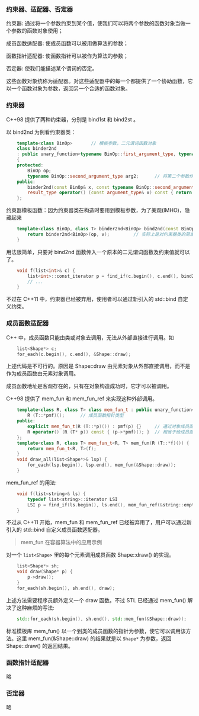 

### 约束器、适配器、否定器

约束器: 通过将一个参数约束到某个值，使我们可以将两个参数的函数对象当做一个参数的函数对象使用；

成员函数适配器: 使成员函数可以被用做算法的参数；

函数指针适配器: 使函数指针可以被作为算法的参数；

否定器: 使我们能描述某个谓词的否定。

这些函数对象统称为适配器。对这些适配器中的每一个都提供了一个协助函数，它以一个函数对象为参数，返回另一个合适的函数对象。


### 约束器

C++98 提供了两种约束器，分别是 bind1st 和 bind2st 。

以 bind2nd 为例看约束器类：
```c++
    template<class BinOp>       // 模板参数，二元谓词函数对象
    class binder2nd 
    : public unary_function<typename BinOp::first_argument_type, typename BinOp::result_type> // 约束为一元，自然要继承于一元
    {
    protected:
        BinOp op;
        typename BinOp::second_argument_type arg2;      // 将第二个参数作为一个成员。这样在函数对象类实例化后，该值就是一个“常量”了
    public:
        binder2nd(const BinOp& x, const typename BinOp::second_argument_type& v) : op(x), arg2(v) {} 
        result_type operator() (const argument_type& x) const { return op(x, arg2); }   // 协助函数。可以看到，本质上还是在 BinOp 中进行处理
    };
```

约束器模板函数：因为约束器类在构造时要用到模板参数，为了美观(IMHO)，隐藏起来
```c++
    template<class BinOp, class T> binder2nd<BinOp> bind2nd(const BinOp& op, const T& v) {
        return binder2nd<BinOp>(op, v);         // 实际上是对约束器类的简单包装
    }
```
用法很简单，只要对 bind2nd 函数传入一个原本的二元谓词函数及约束值就可以了。
```c++
    void f(list<int>& c) {
        list<int>::const_iterator p = find_if(c.begin(), c.end(), bind2nd(less<int>(), 7));
        // ...
    }
```
不过在 C++11 中，约束器已经被弃用，使用者可以通过新引入的 std::bind 自定义约束。


### 成员函数适配器

C++ 中，成员函数只能由类或对象去调用，无法从外部直接进行调用。如
```c++
    list<Shape*> c;
    for_each(c.begin(), c.end(), &Shape::draw);
```
上述代码是不可行的。原因是 Shape::draw 由元素对象从外部直接调用，而不是作为成员函数由元素对象调用。

成员函数地址是客观存在的，只有在对象构造成功时，它才可以被调用。

C++98 提供了 mem_fun 和 mem_fun_ref 来实现这种外部调用。
```c++
    template<class R, class T> class mem_fun_t : public unary_function<T* R> {
        R (T::*pmf)();      // 成员函数指针类型
    public:
        explicit mem_fun_t(R (T::*p)()) : pmf(p) {}     // 通过对象成员函数指针进行构造
        R operator() (R (T* p)) const { (p->*pmf)(); }  // 相当于给成员函数在外层附加了一层可供元素对象直接调用的外部函数
    };
    template<class R, class T> mem_fun_t<R, T> mem_fun(R (T::*f)()) {
        return mem_fun_t<R, T>(f);
    }
    void draw_all(list<Shape*>& lsp) {
        for_each(lsp.begin(), lsp.end(), mem_fun(&Shape::draw));
    }
```

mem_fun_ref 的用法:
```c++
    void f(list<string>& ls) {
        typedef list<string>::iterator LSI
        LSI p = find_if(ls.begin(), ls.end(), mem_fun_ref(&string::empty));
    }
```

不过从 C++11 开始，mem_fun 和 mem_fun_ref 已经被弃用了，用户可以通过新引入的 std::bind 自定义成员函数适配器。

> mem_fun 在容器算法中的应用示例

对一个 `list<Shape>` 里的每个元素调用成员函数 Shape::draw() 的实现。
```c++
    list<Shape*> sh;
    void draw(Shape* p) {
        p->draw();
    }
    for_each(sh.begin(), sh.end(), draw);
```
上述方法需要程序员额外定义一个 draw 函数。不过 STL 已经通过 mem_fun() 解决了这种麻烦的写法:
```c++
    std::for_each(sh.begin(), sh.end(), std::mem_fun(&Shape::draw));
```
标准模板库 mem_fun() 以一个到类的成员函数的指针为参数，使它可以调用该方法。这里 mem_fun(&Shape::draw) 的结果就是以 `Shape*` 为参数，返回 Shape::draw() 的返回结果。


### 函数指针适配器

略

  
### 否定器

略
